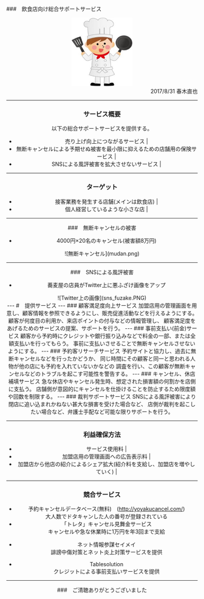 ###　飲食店向け総合サポートサービス
  
<!--  
<div align="center"> 
![](cock.jpg)
</div>
-->
<div align="center"> 
<img src="cock.jpg" width="160" height="180" style="border-style:none;">
<div>
<div style="text-align: right;">
2017/8/31 春木直也
</div>
<!--
まずこのテーマをとりあげようと思ったきっかけから話を始めさせていただきます。
以前、EPARKさんのくら寿司予約システムの案件に携わっていました。
くら寿司さん以外にも、さまざまな飲食店の予約などが簡単に行えます。
とても使いやすく、お客様のことを第一に考えたシステムだなと思いました。
けれども、お店側の立場にたった場合どういうサービスが考えられるだとうというところから、
少し調べてみようとおもったことがきっかけです。
-->

---

### サービス概要
  
以下の総合サポートサービスを提供する。
- 売り上げ向上につながるサービス | 
- 無断キャンセルによる予期せぬ被害を最小限に抑えるための店舗用の保険サービス | 
- SNSによる風評被害を拡大させないサービス | 
<!--
詳細に関しては、後程くわしく説明させていただきます。予約サービスのみであれば多数あり対抗できないかもしれませんが、
店側の立場を優先させた様々なサービスがひとまとめにしたものを提供できれば、まだまだ入り込む余地があると思われます
-->
---
  
### ターゲット   
  
- 接客業務を発生する店舗(メインは飲食店) | 
- 個人経営しているような小さな店 | 

<!--
今回は飲食店に特化して話を進めさせていただきますが、接客業務が発生するどんな店舗でも導入可能なシステムだと思います。
チェーン店のようなノウハウを持った店舗よりも、個人経営しているような店のほうがノウハウが少なく、よりこのシステムを導入するメリットがあるのではないかと思います。
-->

---
###　無断キャンセルの被害
 
 
- 4000円×20名のキャンセル(被害額8万円) 
<div align="center"> 
![無断キャンセル](mudan.png)
</div>
<!--
WEBからみつけた記事をはらせていただいています。
団体客の無断キャンセルにより、この方は合計8万円の損害をうけたそうです。
簡単にボタン一つで予約できて楽な反面、連絡すらせず無断でキャンセルしてしまう方法をとってしまう人が存在するようですが、
このようなことが起これば、小さな飲食店では死活問題です。用意した食材も無駄になってしまいますが、その時間の人件費、
もしかしたら現れるかもしれないので座席を確保するために他のお客を入れられなどで、実際はそれ以上の損失となってしまいます。
裁判する時間、手間などで泣き寝入りするケースが多い状況です
-->

---
###　SNSによる風評被害
 
- 蕎麦屋の店員がTwitter上に悪ふざけ画像をアップ 
<div align="center">
![Twitter上の画像](sns_fuzake.PNG)
</div>
<!-- 
こちらもSNSでだれでもどこでも発信できてしまうため、こういった悪ふざけが日本中へ発信されてしまいます。
店の評判はガタ落ち、閉店となってしまうケースもあるようです。
実際にこの写真のケースでは、この事件をきっかけに蕎麦屋は倒産、裁判を起こしたが、破産時の負債の10分の1程度しか返ってこなかった
ということらしいです。
http://www.asagei.com/excerpt/36818
-->
---
#　提供サービス
---
### 顧客満足度向上サービス
加盟店用の管理画面を用意し、顧客情報を参照できるようにし、販売促進活動などを行えるようにする。  
顧客が何度目の利用か、来店ポイントの付与などの情報管理し、
顧客満足度をあげるためのサービスの提案、サポートを行う。
<!-- 誕生日月用のサービスなど -->
---
### 事前支払い(前金)サービス
顧客から予約時にクレジットや銀行振り込みなどで料金の一部、または全額支払いを行ってもらう。  
事前に支払いさせることで無断キャンセルさせないようにする。
---
### 予約客リサーチサービス
予約サイトと協力し、過去に無断キャンセルなどを行ったかどうか、
同じ時間にその顧客と同一と思われる人物が他の店にも予約を入れていないかなどの
調査を行い、この顧客が無断キャンセルなどのトラブルを起こす可能性を警告する。
<!-- 個人情報保護の観点では少し難しいかもしれないが -->
---
### キャンセル、休店補填サービス
急な休店やキャンセル発生時、想定された損害額の何割かを店側に支払う。
店舗側が意図的にキャンセルを仕掛けることを防止するため限度額や回数を制限する。
---
### 裁判サポートサービス
SNSによる風評被害により閉店に追い込まれかねない甚大な損害を受けた場合など、  
店側が裁判を起こしたい場合など、弁護士手配など可能な限りサポートを行う。

---

### 利益確保方法
    
- サービス使用料 | 
- 加盟店用の管理画面への広告表示料 |
- 加盟店から他店の紹介によるシェア拡大(紹介料を支給し、加盟店を増やしていく) |
  
---
### 競合サービス
- 予約キャンセルデータベース(無料)　(http://yoyakucancel.com/)   
大人数でドタキャンした人の番号が登録されている  
- 「トレタ」キャンセル見舞金サービス    
キャンセルや急な休業時に1万円を年3回まで支給  
<!-- https://corp.toreta.in/news/2017-02-09/ -->
- ネット情報参謀セイメイ  
誹謗中傷対策とネット炎上対策サービスを提供  
<!-- https://fuhyo-sos.com/reason-reputational-measures-necessary/ -->
- Tablesolution  
クレジットによる事前支払いサービスを提供    
<!-- https://www.tablesolution.com/ -->
<!-- 調べてみると結構競合が存在することにびっくりしましたが、今まで私が発表させていただいたすべてを網羅したものというのは調査した感じでは見当たりませんでした -->
---

###　ご清聴ありがとうございました
